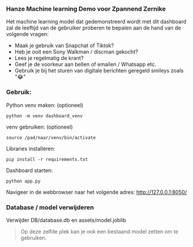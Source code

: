 ### Hanze Machine learning Demo voor Zpannend Zernike ###

Het machine learning model dat gedemonstreerd wordt met dit dashboard zal de leeftijd van de gebruiker proberen te bepalen 
aan de hand van de volgende vragen:
- Maak je gebruik van Snapchat of Tiktok?
- Heb je ooit een Sony Walkman / discman gekocht? 
- Lees je regelmatig de krant?
- Geef je de voorkeur aan bellen of emailen / Whatsapp etc.
- Gebruik je bij het sturen van digitale berichten geregeld smileys zoals "😂"

### Gebruik: ###

Python venv maken: (optioneel)

`python -m venv dashboard_venv`

venv gebruiken: (optioneel)

`source /pad/naar/venv/bin/activate`

Libraries installeren:

`pip install -r requirements.txt`

Dashboard starten:

`python app.py`

Navigeer in de webbrowser naar het volgende adres: http://127.0.0.1:8050/


### Database / model verwijderen ###
Verwijder DB/database.db en assets/model.joblib

>Op deze zelfde plek kan je ook een bestaand model zetten om te gebruiken. 